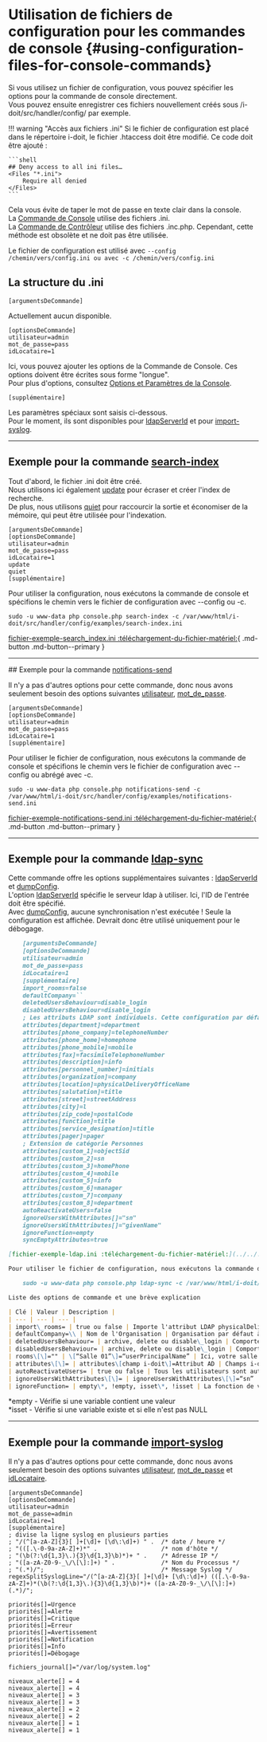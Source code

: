 # Utilisation de fichiers de configuration pour les commandes de console {#using-configuration-files-for-console-commands}

Si vous utilisez un fichier de configuration, vous pouvez spécifier les options pour la commande de console directement.<br>
Vous pouvez ensuite enregistrer ces fichiers nouvellement créés sous /i-doit/src/handler/config/ par exemple.

!!! warning "Accès aux fichiers .ini"
    Si le fichier de configuration est placé dans le répertoire i-doit, le fichier .htaccess doit être modifié.
    Ce code doit être ajouté :

    ```shell
    ## Deny access to all ini files…
    <Files "*.ini">
        Require all denied
    </Files>
    ```

Cela vous évite de taper le mot de passe en texte clair dans la console.<br>
La [Commande de Console](./options-and-parameters-cli.md) utilise des fichiers .ini.<br>
La [Commande de Contrôleur](../../../automation-and-integration/cli/console/index.md) utilise des fichiers .inc.php. Cependant, cette méthode est obsolète et ne doit pas être utilisée.

Le fichier de configuration est utilisé avec `--config /chemin/vers/config.ini ou avec -c /chemin/vers/config.ini`

La structure du .ini
-------------------------

    [argumentsDeCommande]

Actuellement aucun disponible.

    [optionsDeCommande]
    utilisateur=admin
    mot_de_passe=pass
    idLocataire=1

Ici, vous pouvez ajouter les options de la Commande de Console. Ces options doivent être écrites sous forme "longue".<br>
Pour plus d'options, consultez [Options et Paramètres de la Console](./options-and-parameters-cli.md).

    [supplémentaire]

Les paramètres spéciaux sont saisis ci-dessous.<br>
Pour le moment, ils sont disponibles pour [ldapServerId](../../../user-authentication-and-management/ldap-directory/index.md) et pour [import-syslog](./options-and-parameters-cli.md#import-ocs).

* * *

Exemple pour la commande [search-index](./options-and-parameters-cli.md#search-index)
--------------------------------------------------------------------------------------------------------------------------------------------------------------

Tout d'abord, le fichier .ini doit être créé.<br>
Nous utilisons ici également [update](./options-and-parameters-cli.md#search-index) pour écraser et créer l'index de recherche.<br>
De plus, nous utilisons [quiet](./options-and-parameters-cli.md#search-index) pour raccourcir la sortie et économiser de la mémoire, qui peut être utilisée pour l'indexation.

    [argumentsDeCommande]
    [optionsDeCommande]
    utilisateur=admin
    mot_de_passe=pass
    idLocataire=1
    update
    quiet
    [supplémentaire]

Pour utiliser la configuration, nous exécutons la commande de console et spécifions le chemin vers le fichier de configuration avec --config ou -c.


    sudo -u www-data php console.php search-index -c /var/www/html/i-doit/src/handler/config/examples/search-index.ini

[fichier-exemple-search_index.ini :téléchargement-du-fichier-matériel:](../../../assets/images/en/automation-and-integration/cli/console/example-seach_index.ini){ .md-button .md-button--primary }

* * *

\## Exemple pour la commande [notifications-send](./options-and-parameters-cli.md#notifications-send)

Il n'y a pas d'autres options pour cette commande, donc nous avons seulement besoin des options suivantes [utilisateur](./options-and-parameters-cli.md#notifications-send), [mot_de_passe](./options-and-parameters-cli.md#-notifications-send).

    [argumentsDeCommande]
    [optionsDeCommande]
    utilisateur=admin
    mot_de_passe=pass
    idLocataire=1
    [supplémentaire]

Pour utiliser le fichier de configuration, nous exécutons la commande de console et spécifions le chemin vers le fichier de configuration avec --config ou abrégé avec \-c.


    sudo -u www-data php console.php notifications-send -c /var/www/html/i-doit/src/handler/config/examples/notifications-send.ini

[fichier-exemple-notifications-send.ini :téléchargement-du-fichier-matériel:](../../../assets/images/en/automation-and-integration/cli/console/example-notifications-send.ini){ .md-button .md-button--primary }

* * *

Exemple pour la commande [ldap-sync](./options-and-parameters-cli.md#ldap-sync)
--------------------------------------------------------------------------------------------------------------------------------------------------------

Cette commande offre les options supplémentaires suivantes : [ldapServerId](./options-and-parameters-cli.md#ldap-sync) et [dumpConfig](./options-and-parameters-cli.md#ldap-sync).<br>
L'option [ldapServerId](./options-and-parameters-cli.md#ldap-sync) spécifie le serveur ldap à utiliser. Ici, l'ID de l'entrée doit être spécifié.<br>
Avec [dumpConfig](./options-and-parameters-cli.md#ldap-sync), aucune synchronisation n'est exécutée ! Seule la configuration est affichée. Devrait donc être utilisé uniquement pour le débogage.

```markdown
    [argumentsDeCommande]
    [optionsDeCommande]
    utilisateur=admin
    mot_de_passe=pass
    idLocataire=1
    [supplémentaire]
    import_rooms=false
    defaultCompany=``
    deletedUsersBehaviour=disable_login
    disabledUsersBehaviour=disable_login
    ; Les attributs LDAP sont individuels. Cette configuration par défaut est préparée pour Active Directory :
    attributes[department]=department
    attributes[phone_company]=telephoneNumber
    attributes[phone_home]=homephone
    attributes[phone_mobile]=mobile
    attributes[fax]=facsimileTelephoneNumber
    attributes[description]=info
    attributes[personnel_number]=initials
    attributes[organization]=company
    attributes[location]=physicalDeliveryOfficeName
    attributes[salutation]=title
    attributes[street]=streetAddress
    attributes[city]=l
    attributes[zip_code]=postalCode
    attributes[function]=title
    attributes[service_designation]=title
    attributes[pager]=pager
    ; Extension de catégorie Personnes
    attributes[custom_1]=objectSid
    attributes[custom_2]=sn
    attributes[custom_3]=homePhone
    attributes[custom_4]=mobile
    attributes[custom_5]=info
    attributes[custom_6]=manager
    attributes[custom_7]=company
    attributes[custom_8]=department
    autoReactivateUsers=false
    ignoreUsersWithAttributes[]="sn"
    ignoreUsersWithAttributes[]="givenName"
    ignoreFunction=empty
    syncEmptyAttributes=true

[fichier-exemple-ldap.ini :téléchargement-du-fichier-matériel:](../../../assets/images/en/automation-and-integration/cli/console/example-ldap.ini){ .md-button .md-button--primary }

Pour utiliser le fichier de configuration, nous exécutons la commande de console et spécifions le chemin vers le fichier de configuration avec --config ou abrégé avec \-c.

    sudo -u www-data php console.php ldap-sync -c /var/www/html/i-doit/src/handler/config/examples/ldap-sync.ini

Liste des options de commande et une brève explication

| Clé | Valeur | Description |
| --- | --- | --- |
| import\_rooms= | true ou false | Importe l'attribut LDAP physicalDeliveryOfficeName et le crée en tant que salle, sans emplacement, s'il n'est pas disponible |
| defaultCompany=\\ | Nom de l'Organisation | Organisation par défaut à saisir, laisser vide si rien ne doit être modifié |
| deletedUsersBehaviour= | archive, delete ou disable\_login | Comportement pour les utilisateurs LDAP supprimés. Doivent-ils être archivés, supprimés ou la connexion désactivée |
| disabledUsersBehaviour= | archive, delete ou disable\_login | Comportement pour les utilisateurs LDAP désactivés. Doivent-ils être archivés, supprimés ou la connexion désactivée |
| rooms\[\]="" | \[“Salle 01”\]=“userPrincipalName” | Ici, votre salle est assignée statiquement à un utilisateur LDAP |
| attributes\[\]= | attributes\[champ i-doit\]=Attribut AD | Champs i-doit possibles : academic\_degree, function, service\_designation, street, city, zip\_code, phone\_company, phone\_home, phone\_mobile, fax, pager, personnel\_number, department, company, office, ldap\_id, ldap\_dn, description. Si des informations définies par l'utilisateur doivent être stockées ici, l'[extension de catégorie](../../../system-administration/administration/import-and-interfaces/ldap/attribute-extension.md) peut être activée. Ensuite, les champs : custom\_1 - custom\_8 sont disponibles |
| autoReactivateUsers= | true ou false | Tous les utilisateurs sont automatiquement définis sur l'état normal avant d'être synchronisés. Cette fonction n'est nécessaire que pour OpenLDAP et NDS, car elle est toujours activée dans Active Directory |
| ignoreUsersWithAttributes\[\]= | ignoreUsersWithAttributes\[\]=“sn” | Désactive la synchronisation des utilisateurs où par exemple le sn (Nom de Famille) dans AD est vide. Plusieurs attributs AD peuvent être utilisés ici, voir exemple |
| ignoreFunction= | empty\*, !empty, isset\*, !isset | La fonction de vérification pour "ignoreUsersWithAttributes". Si la valeur est définie sur "empty", la fonction vérifie si la valeur spécifiée de "ignoreUsersWithAttributes" est vide. Si c'est le cas, l'utilisateur ne sera pas synchronisé. |
```

\*empty - Vérifie si une variable contient une valeur<br>
\*isset - Vérifie si une variable existe et si elle n'est pas NULL

* * *

Exemple pour la commande [import-syslog](./options-and-parameters-cli.md#import-syslog)
---------------------------------------------------------------------------------------------------------------------------------------------------------

Il n'y a pas d'autres options pour cette commande, donc nous avons seulement besoin des options suivantes [utilisateur](./options-and-parameters-cli.md#import-syslog), [mot_de_passe](./options-and-parameters-cli.md#import-syslog) et [idLocataire](./options-and-parameters-cli.md#import-syslog).

    [argumentsDeCommande]
    [optionsDeCommande]
    utilisateur=admin
    mot_de_passe=admin
    idLocataire=1
    [supplémentaire]
    ; divise la ligne syslog en plusieurs parties
    ; "/(^[a-zA-Z]{3}[ ]+[\d]+ [\d\:\d]+) " .  /* date / heure */
    ; "(([.\-0-9a-zA-Z]+)*" .                  /* nom d'hôte */
    ; "(\b(?:\d{1,3}\.){3}\d{1,3}\b)*)+ " .    /* Adresse IP */
    ; "([a-zA-Z0-9-_\/\[\]:]+) " .             /* Nom du Processus */
    ; "(.*)/";                                 /* Message Syslog */
    regexSplitSyslogLine="/(^[a-zA-Z]{3}[ ]+[\d]+ [\d\:\d]+) (([.\-0-9a-zA-Z]+)*(\b(?:\d{1,3}\.){3}\d{1,3}\b)*)+ ([a-zA-Z0-9-_\/\[\]:]+) (.*)/";
    
    priorités[]=Urgence
    priorités[]=Alerte
    priorités[]=Critique
    priorités[]=Erreur
    priorités[]=Avertissement
    priorités[]=Notification
    priorités[]=Info
    priorités[]=Débogage
    
    fichiers_journal[]="/var/log/system.log"
    
    niveaux_alerte[] = 4
    niveaux_alerte[] = 4
    niveaux_alerte[] = 3
    niveaux_alerte[] = 3
    niveaux_alerte[] = 2
    niveaux_alerte[] = 2
    niveaux_alerte[] = 1
    niveaux_alerte[] = 1

